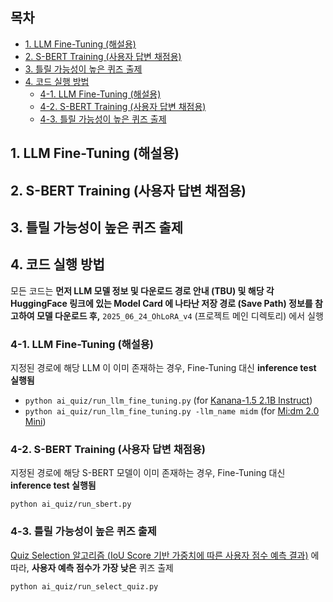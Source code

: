 ## 목차

* [1. LLM Fine-Tuning (해설용)](#1-llm-fine-tuning-해설용)
* [2. S-BERT Training (사용자 답변 채점용)](#2-s-bert-training-사용자-답변-채점용)
* [3. 틀릴 가능성이 높은 퀴즈 출제](#3-틀릴-가능성이-높은-퀴즈-출제)
* [4. 코드 실행 방법](#4-코드-실행-방법)
  * [4-1. LLM Fine-Tuning (해설용)](#4-1-llm-fine-tuning-해설용)
  * [4-2. S-BERT Training (사용자 답변 채점용)](#4-2-s-bert-training-사용자-답변-채점용)
  * [4-3. 틀릴 가능성이 높은 퀴즈 출제](#4-3-틀릴-가능성이-높은-퀴즈-출제)

## 1. LLM Fine-Tuning (해설용)

## 2. S-BERT Training (사용자 답변 채점용)

## 3. 틀릴 가능성이 높은 퀴즈 출제

## 4. 코드 실행 방법

모든 코드는 **먼저 LLM 모델 정보 및 다운로드 경로 안내 (TBU) 및 해당 각 HuggingFace 링크에 있는 Model Card 에 나타난 저장 경로 (Save Path) 정보를 참고하여 모델 다운로드 후,** ```2025_06_24_OhLoRA_v4``` (프로젝트 메인 디렉토리) 에서 실행

### 4-1. LLM Fine-Tuning (해설용)

지정된 경로에 해당 LLM 이 이미 존재하는 경우, Fine-Tuning 대신 **inference test 실행됨**

* ```python ai_quiz/run_llm_fine_tuning.py``` (for [Kanana-1.5 2.1B Instruct](https://huggingface.co/kakaocorp/kanana-1.5-2.1b-instruct-2505))
* ```python ai_quiz/run_llm_fine_tuning.py -llm_name midm``` (for [Mi:dm 2.0 Mini](https://huggingface.co/K-intelligence/Midm-2.0-Mini-Instruct))

### 4-2. S-BERT Training (사용자 답변 채점용)

지정된 경로에 해당 S-BERT 모델이 이미 존재하는 경우, Fine-Tuning 대신 **inference test 실행됨**

```python ai_quiz/run_sbert.py```

### 4-3. 틀릴 가능성이 높은 퀴즈 출제

[Quiz Selection 알고리즘 (IoU Score 기반 가중치에 따른 사용자 점수 예측 결과)](#3-틀릴-가능성이-높은-퀴즈-출제) 에 따라, **사용자 예측 점수가 가장 낮은** 퀴즈 출제

```python ai_quiz/run_select_quiz.py```